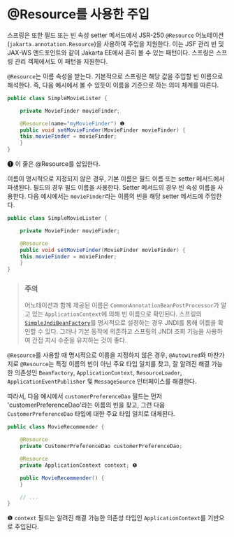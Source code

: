 # @Resource를 사용한 주입

스프링은 또한 필드 또는 빈 속성 setter 메서드에서 JSR-250 `@Resource` 어노테이션(`jakarta.annotation.Resource`)을 사용하여 주입을 지원한다. 이는 JSF 관리 빈 및 JAX-WS 엔드포인트와 같이 Jakarta EE에서 흔히 볼 수 있는 패턴이다. 스프링은 스프링 관리 객체에서도 이 패턴을 지원한다.

`@Resource`는 이름 속성을 받는다. 기본적으로 스프링은 해당 값을 주입할 빈 이름으로 해석한다. 즉, 다음 예시에서 볼 수 있듯이 이름을 기준으로 하는 의미 체계를 따른다.

```java
public class SimpleMovieLister {

    private MovieFinder movieFinder;

    @Resource(name="myMovieFinder") ❶
    public void setMovieFinder(MovieFinder movieFinder) {
	this.movieFinder = movieFinder;
    }
}
```

❶ 이 줄은 @Resource를 삽입한다.

이름이 명시적으로 지정되지 않은 경우, 기본 이름은 필드 이름 또는 setter 메서드에서 파생된다. 필드의 경우 필드 이름을 사용한다. Setter 메서드의 경우 빈 속성 이름을 사용한다. 다음 예시에서는 `movieFinder`라는 이름의 빈을 해당 setter 메서드에 주입한다.

```java
public class SimpleMovieLister {

    private MovieFinder movieFinder;

    @Resource
    public void setMovieFinder(MovieFinder movieFinder) {
	this.movieFinder = movieFinder;
    }
}
```

> ### 주의
> 
> 어노테이션과 함께 제공된 이름은 `CommonAnnotationBeanPostProcessor`가 알고 있는 `ApplicationContext`에 의해 빈 이름으로 확인된다. 스프링의 [`SimpleJndiBeanFactory`](https://docs.spring.io/spring-framework/docs/6.1.8/javadoc-api/org/springframework/jndi/support/SimpleJndiBeanFactory.html)를 명시적으로 설정하는 경우 JNDI를 통해 이름을 확인할 수 있다. 그러나 기본 동작에 의존하고 스프링의 JNDI 조회 기능을 사용하여 간접 지시 수준을 유지하는 것이 좋다.

`@Resource`를 사용할 때 명시적으로 이름을 지정하지 않은 경우, `@Autowired`와 마찬가지로 `@Resource`는 특정 이름의 빈이 아닌 주요 타입 일치를 찾고, 잘 알려진 해결 가능한 의존성인 `BeanFactory`, `ApplicationContext`, `ResourceLoader`, `ApplicationEventPublisher` 및 `MessageSource` 인터페이스를 해결한다.

따라서, 다음 예시에서 `customerPreferenceDao` 필드는 먼저 'customerPreferenceDao'라는 이름의 빈을 찾고, 그런 다음 `CustomerPreferenceDao` 타입에 대한 주요 타입 일치로 대체된다.

```java
public class MovieRecommender {

    @Resource
    private CustomerPreferenceDao customerPreferenceDao;

    @Resource
    private ApplicationContext context; ❶

    public MovieRecommender() {
    }

    // ...
}
```

❶ `context` 필드는 알려진 해결 가능한 의존성 타입인 `ApplicationContext`를 기반으로 주입된다.
